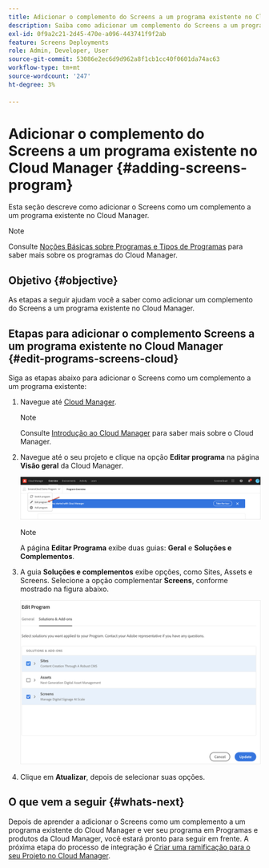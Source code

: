 ```yaml
---
title: Adicionar o complemento do Screens a um programa existente no Cloud Manager
description: Saiba como adicionar um complemento do Screens a um programa existente no Cloud Manager para Screens as a Cloud Service.
exl-id: 0f9a2c21-2d45-470e-a096-443741f9f2ab
feature: Screens Deployments
role: Admin, Developer, User
source-git-commit: 53086e2ec6d9d962a8f1cb1cc40f0601da74ac63
workflow-type: tm+mt
source-wordcount: '247'
ht-degree: 3%

---
```


# Adicionar o complemento do Screens a um programa existente no Cloud Manager {#adding-screens-program}

Esta seção descreve como adicionar o Screens como um complemento a um programa existente no Cloud Manager.

>[!NOTE]
>Consulte [Noções Básicas sobre Programas e Tipos de Programas](https://experienceleague.adobe.com/docs/experience-manager-cloud-service/content/implementing/using-cloud-manager/programs/program-types.html?lang=pt-BR) para saber mais sobre os programas do Cloud Manager.

## Objetivo {#objective}

As etapas a seguir ajudam você a saber como adicionar um complemento do Screens a um programa existente no Cloud Manager.

## Etapas para adicionar o complemento Screens a um programa existente no Cloud Manager {#edit-programs-screens-cloud}

Siga as etapas abaixo para adicionar o Screens como um complemento a um programa existente:

1. Navegue até [Cloud Manager](https://my.cloudmanager.adobe.com/).

   >[!NOTE]
   >Consulte [Introdução ao Cloud Manager](https://experienceleague.adobe.com/docs/experience-manager-cloud-service/content/onboarding/journey/cloud-manager.html?lang=pt-BR) para saber mais sobre o Cloud Manager.

1. Navegue até o seu projeto e clique na opção **Editar programa** na página **Visão geral** da Cloud Manager.

   ![Editar programa](/help/screens-cloud/assets/onboarding/add-onexisting1.png)

   >[!NOTE]
   >A página **Editar Programa** exibe duas guias: **Geral** e **Soluções e Complementos**.

1. A guia **Soluções e complementos** exibe opções, como Sites, Assets e Screens. Selecione a opção complementar **Screens**, conforme mostrado na figura abaixo.

   ![opção complementar do Screens](/help/screens-cloud/assets/onboarding/add-onexisting2.png)

1. Clique em **Atualizar**, depois de selecionar suas opções.

## O que vem a seguir {#whats-next}

Depois de aprender a adicionar o Screens como um complemento a um programa existente do Cloud Manager e ver seu programa em Programas e produtos da Cloud Manager, você estará pronto para seguir em frente. A próxima etapa do processo de integração é [Criar uma ramificação para o seu Projeto no Cloud Manager](/help/screens-cloud/onboarding-screens-cloud/creating-a-branch.md).
